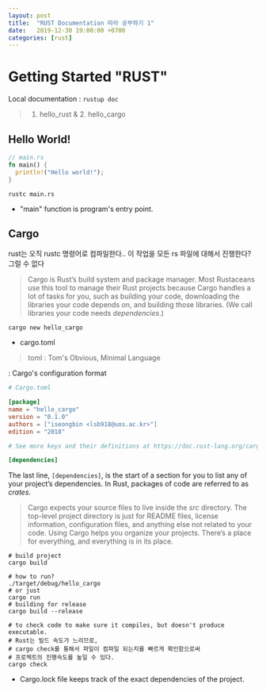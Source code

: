 ```yaml
---
layout: post
title:  "RUST Documentation 따라 공부하기 1"
date:   2019-12-30 19:00:00 +0700
categories: [rust]
---
```


# Getting Started "RUST"

Local documentation : `rustup doc`

> 1. hello_rust & 2. hello_cargo



## Hello World!

```rust
// main.rs
fn main() {
  println!("Hello world!");
}
```

```shell
rustc main.rs
```

* "main" function is program's entry point.



## Cargo

rust는 오직 rustc 명령어로 컴파일한다.. 이 작업을 모든 rs 파일에 대해서 진행한다? 그럴 수 없다

> Cargo is Rust’s build system and package manager. Most Rustaceans use this tool to manage their Rust projects because Cargo handles a lot of tasks for you, such as building your code, downloading the libraries your code depends on, and building those libraries. (We call libraries your code needs *dependencies*.)

```shell
cargo new hello_cargo
```



* cargo.toml

> toml : Tom's Obvious, Minimal Language

: Cargo's  configuration format

```toml
# Cargo.toml

[package]
name = "hello_cargo"
version = "0.1.0"
authors = ["iseongbin <lsb918@uos.ac.kr>"]
edition = "2018"

# See more keys and their definitions at https://doc.rust-lang.org/cargo/reference/manifest.html

[dependencies]
```

The last line,  `[dependencies]`, is the start of a section for you to list any of your project’s dependencies. In Rust, packages of code are referred to as *crates*.

> Cargo expects your source files to live inside the *src* directory. The top-level project directory is just for README files, license information, configuration files, and anything else not related to your code. Using Cargo helps you organize your projects. There’s a place for everything, and everything is in its place.



```shell
# build project
cargo build

# how to run?
./target/debug/hello_cargo
# or just
cargo run
# building for release
cargo build --release

# to check code to make sure it compiles, but doesn't produce executable.
# Rust는 빌드 속도가 느리므로,
# cargo check를 통해서 파일이 컴파일 되는지를 빠르게 확인함으로써
# 프로젝트의 진행속도를 높일 수 있다.
cargo check
```

* Cargo.lock file keeps track of the exact dependencies of the project.

